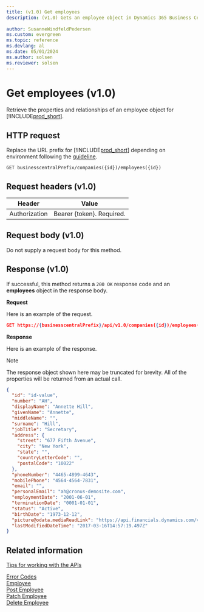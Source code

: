 ```yaml
---
title: (v1.0) Get employees
description: (v1.0) Gets an employee object in Dynamics 365 Business Central.
 
author: SusanneWindfeldPedersen
ms.custom: evergreen
ms.topic: reference
ms.devlang: al
ms.date: 05/01/2024
ms.author: solsen
ms.reviewer: solsen
---
```


# Get employees (v1.0)
Retrieve the properties and relationships of an employee object for [!INCLUDE[prod_short](../../../includes/prod_short.md)].

## HTTP request
Replace the URL prefix for [!INCLUDE[prod_short](../../../includes/prod_short.md)] depending on environment following the [guideline](../../v1.0/endpoints-apis-for-dynamics.md).
```
GET businesscentralPrefix/companies({id})/employees({id})
```

## Request headers (v1.0)

|Header       |Value                     |
|-------------|--------------------------|
|Authorization|Bearer {token}. Required. |

## Request body (v1.0)
Do not supply a request body for this method.

## Response (v1.0)
If successful, this method returns a ```200 OK``` response code and an **employees** object in the response body.

**Request**

Here is an example of the request.

```json
GET https://{businesscentralPrefix}/api/v1.0/companies({id})/employees({id})
```

**Response**

Here is an example of the response. 

> [!NOTE]  
>   The response object shown here may be truncated for brevity. All of the properties will be returned from an actual call.

```json
{
  "id": "id-value",
  "number": "AH",
  "displayName": "Annette Hill",
  "givenName": "Annette",
  "middleName": "",
  "surname": "Hill",
  "jobTitle": "Secretary",
  "address": {
    "street": "677 Fifth Avenue",
    "city": "New York",
    "state": "",
    "countryLetterCode": "",
    "postalCode": "10022"
  },
  "phoneNumber": "4465-4899-4643",
  "mobilePhone": "4564-4564-7831",
  "email": "",
  "personalEmail": "ah@cronus-demosite.com",
  "employmentDate": "2001-06-01",
  "terminationDate": "0001-01-01",
  "status": "Active",
  "birthDate": "1973-12-12",
  "picture@odata.mediaReadLink": "https://api.financials.dynamics.com/v1.0/api/v1.0/companies({id})/employees({id})/picture",
  "lastModifiedDateTime": "2017-03-16T14:57:19.497Z"  
}
```

## Related information
[Tips for working with the APIs](../../../developer/devenv-connect-apps-tips.md)  



[Error Codes](../dynamics_error_codes.md)  
[Employee](../resources/dynamics_employee.md)  
[Post Employee](../api/dynamics_create_employee.md)  
[Patch Employee](../api/dynamics_employee_update.md)  
[Delete Employee](../api/dynamics_employee_delete.md)  

